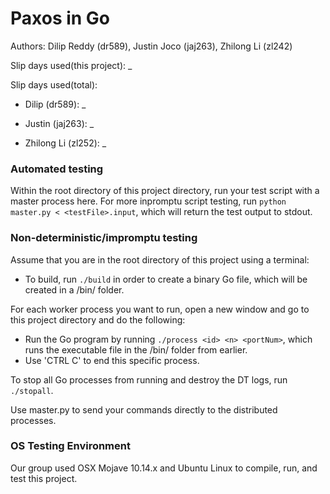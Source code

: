 # Paxos in Go
Authors: Dilip Reddy (dr589), Justin Joco (jaj263), Zhilong Li (zl242)

Slip days used(this project): _  

Slip days used(total):

* Dilip (dr589): _

* Justin (jaj263): _

* Zhilong Li (zl252): _

### Automated testing 
Within the root directory of this project directory, run your test script with a master process here.
For more inpromptu script testing, run `python master.py < <testFile>.input`, which will return the test output to stdout.

### Non-deterministic/impromptu testing
Assume that you are in the root directory of this project using a terminal:
* To build, run `./build` in order to create a binary Go file, which will be created in a /bin/ folder.

For each worker process you want to run, open a new window and go to this project directory and do the following:
* Run the Go program by running `./process <id> <n> <portNum>`, which runs the executable file in the /bin/ folder from earlier.
* Use 'CTRL C' to end this specific process.

To stop all Go processes from running and destroy the DT logs, run `./stopall`.

Use master.py to send your commands directly to the distributed processes.

### OS Testing Environment
Our group used OSX Mojave 10.14.x and Ubuntu Linux to compile, run, and test this project.






